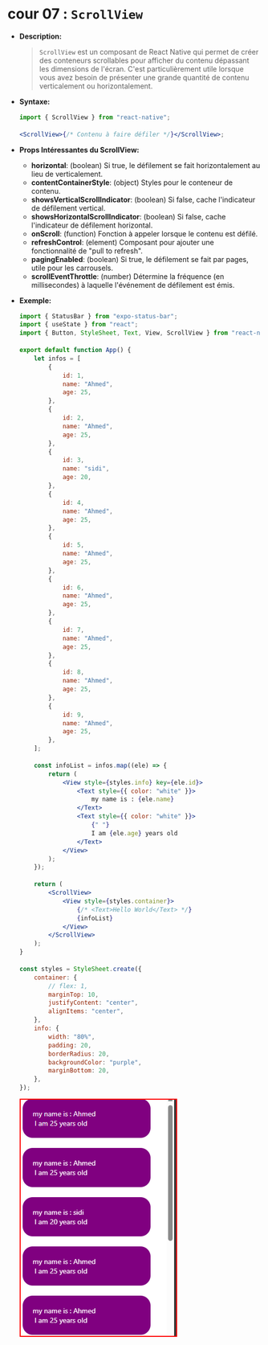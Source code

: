 # cour 07 : **`ScrollView`**

-   **Description:**

    > `ScrollView` est un composant de React Native qui permet de créer des conteneurs scrollables pour afficher du contenu dépassant les dimensions de l'écran. C'est particulièrement utile lorsque vous avez besoin de présenter une grande quantité de contenu verticalement ou horizontalement.

-   **Syntaxe:**

    ```jsx
    import { ScrollView } from "react-native";

    <ScrollView>{/* Contenu à faire défiler */}</ScrollView>;
    ```

-   **Props Intéressantes du ScrollView:**

    -   **horizontal**: (boolean) Si true, le défilement se fait horizontalement au lieu de verticalement.
    -   **contentContainerStyle**: (object) Styles pour le conteneur de contenu.
    -   **showsVerticalScrollIndicator**: (boolean) Si false, cache l'indicateur de défilement vertical.
    -   **showsHorizontalScrollIndicator**: (boolean) Si false, cache l'indicateur de défilement horizontal.
    -   **onScroll**: (function) Fonction à appeler lorsque le contenu est défilé.
    -   **refreshControl**: (element) Composant pour ajouter une fonctionnalité de "pull to refresh".
    -   **pagingEnabled**: (boolean) Si true, le défilement se fait par pages, utile pour les carrousels.
    -   **scrollEventThrottle**: (number) Détermine la fréquence (en millisecondes) à laquelle l'événement de défilement est émis.

-   **Exemple:**

    ```jsx
    import { StatusBar } from "expo-status-bar";
    import { useState } from "react";
    import { Button, StyleSheet, Text, View, ScrollView } from "react-native";

    export default function App() {
        let infos = [
            {
                id: 1,
                name: "Ahmed",
                age: 25,
            },
            {
                id: 2,
                name: "Ahmed",
                age: 25,
            },
            {
                id: 3,
                name: "sidi",
                age: 20,
            },
            {
                id: 4,
                name: "Ahmed",
                age: 25,
            },
            {
                id: 5,
                name: "Ahmed",
                age: 25,
            },
            {
                id: 6,
                name: "Ahmed",
                age: 25,
            },
            {
                id: 7,
                name: "Ahmed",
                age: 25,
            },
            {
                id: 8,
                name: "Ahmed",
                age: 25,
            },
            {
                id: 9,
                name: "Ahmed",
                age: 25,
            },
        ];

        const infoList = infos.map((ele) => {
            return (
                <View style={styles.info} key={ele.id}>
                    <Text style={{ color: "white" }}>
                        my name is : {ele.name}
                    </Text>
                    <Text style={{ color: "white" }}>
                        {" "}
                        I am {ele.age} years old
                    </Text>
                </View>
            );
        });

        return (
            <ScrollView>
                <View style={styles.container}>
                    {/* <Text>Hello World</Text> */}
                    {infoList}
                </View>
            </ScrollView>
        );
    }

    const styles = StyleSheet.create({
        container: {
            // flex: 1,
            marginTop: 10,
            justifyContent: "center",
            alignItems: "center",
        },
        info: {
            width: "80%",
            padding: 20,
            borderRadius: 20,
            backgroundColor: "purple",
            marginBottom: 20,
        },
    });
    ```

    ![alt text](image.png)

